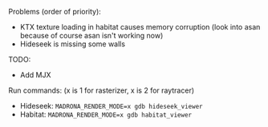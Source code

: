 Problems (order of priority):
- KTX texture loading in habitat causes memory corruption (look into asan
  because of course asan isn't working now)
- Hideseek is missing some walls

TODO:
- Add MJX

Run commands: (x is 1 for rasterizer, x is 2 for raytracer)
- Hideseek:  `MADRONA_RENDER_MODE=x gdb hideseek_viewer`
- Habitat:   `MADRONA_RENDER_MODE=x gdb habitat_viewer`
